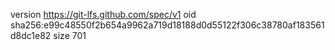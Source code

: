 version https://git-lfs.github.com/spec/v1
oid sha256:e99c48550f2b654a9962a719d18188d0d55122f306c38780af183561d8dc1e82
size 701
